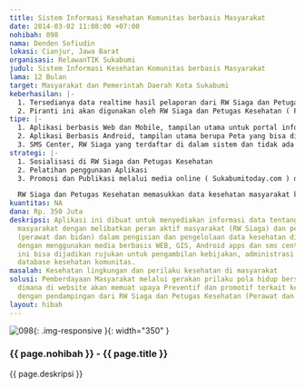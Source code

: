 ```yaml
---
title: Sistem Informasi Kesehatan Komunitas berbasis Masyarakat
date: 2014-03-02 11:08:00 +07:00
nohibah: 098
nama: Denden Sofiudin
lokasi: Cianjur, Jawa Barat
organisasi: RelawanTIK Sukabumi
judul: Sistem Informasi Kesehatan Komunitas berbasis Masyarakat
lama: 12 Bulan
target: Masyarakat dan Pemerintah Daerah Kota Sukabumi
keberhasilan: |-
  1. Tersedianya data realtime hasil pelaporan dari RW Siaga dan Petugas Kesehatan setiap bulan
  2. Piranti ini akan digunakan oleh RW Siaga dan Petugas Kesehatan ( Perawat dan Bidan ) minimal 100 RW Siaga dan Petugas Kesehatan dalam 3 bulan dari 351 RW Siaga di Kota Sukabumi
tipe: |-
  1. Aplikasi berbasis Web dan Mobile, tampilan utama untuk portal infomasi yang real time berbasis Peta dan artikel kesehatan untuk upaya preventif dan promotif dan untuk RW Siaga dan Petugas ada login untuk input data.
  2. Aplikasi Berbasis Android, tampilan utama berupa Peta yang bisa diview terkait titik2 tertentu, tapi juga ada login untuk RW Siaga dan petugas.
  3. SMS Center, RW Siaga yang terdaftar di dalam sistem dan tidak ada koneksi internet bisa memasukkan data via sms dengan format yang sudah diatur secara sistem.
strategi: |-
  1. Sosialisasi di RW Siaga dan Petugas Kesehatan
  2. Pelatihan penggunaan Aplikasi
  3. Promosi dan Publikasi melalui media online ( Sukabumitoday.com ) dan social media ( @sukabumitoday )

  RW Siaga dan Petugas Kesehatan memasukkan data kesehatan masyarakat ke dalam Aplikasi secara realtime dan berkesinambungan
kuantitas: NA
dana: Rp. 350 Juta
deskripsi: Aplikasi ini dibuat untuk menyediakan informasi data tentang kesehatan
  masyarakat dengan melibatkan peran aktif masyarakat (RW Siaga) dan petugas kesehatan
  (perawat dan bidan) dalam pengisian dan pengelolaan data kesehatan di Masyarakat,
  dengan menggunakan media berbasis WEB, GIS, Android apps dan sms center. Aplikasi
  ini bisa dijadikan rujukan untuk pengambilan kebijakan, administrasi kesehatan dan
  database kesehatan komunitas.
masalah: Kesehatan lingkungan dan perilaku kesehatan di masyarakat
solusi: Pemberdayaan Masyarakat melalui gerakan prilaku pola hidup bersih dan sehat,
  dimana di website akan memuat upaya Preventif dan promotif terkait kesehatan komunitas
  dengan pendampingan dari RW Siaga dan Petugas Kesehatan (Perawat dan Bidan)
layout: hibah
---
```


![098](/static/img/hibahcms/098.png){: .img-responsive }{: width="350" }

### {{ page.nohibah }} - {{ page.title }}

{{ page.deskripsi }}
